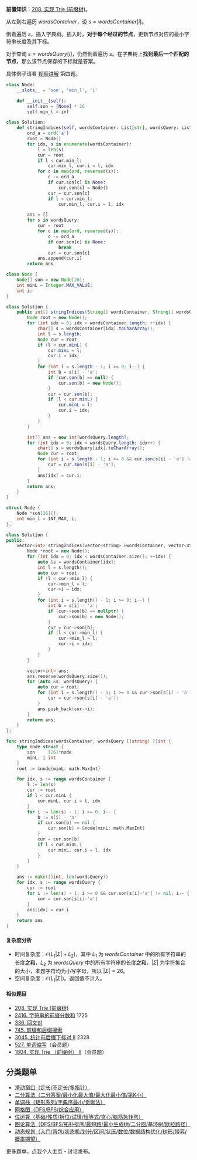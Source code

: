 **前置知识**：[208. 实现 Trie (前缀树)](https://leetcode.cn/problems/implement-trie-prefix-tree/)。

从左到右遍历 $\textit{wordsContainer}$，设 $s=\textit{wordsContainer}[i]$。

倒着遍历 $s$，插入字典树。插入时，**对于每个经过的节点**，更新节点对应的最小字符串长度及其下标。

对于查询 $s=\textit{wordsQuery}[i]$，仍然倒着遍历 $s$。在字典树上**找到最后一个匹配的节点**，那么该节点保存的下标就是答案。

具体例子请看 [视频讲解](https://www.bilibili.com/video/BV1wr421h7xY/) 第四题。

```py [sol-Python3]
class Node:
    __slots__ = 'son', 'min_l', 'i'

    def __init__(self):
        self.son = [None] * 26
        self.min_l = inf

class Solution:
    def stringIndices(self, wordsContainer: List[str], wordsQuery: List[str]) -> List[int]:
        ord_a = ord('a')
        root = Node()
        for idx, s in enumerate(wordsContainer):
            l = len(s)
            cur = root
            if l < cur.min_l:
                cur.min_l, cur.i = l, idx
            for c in map(ord, reversed(s)):
                c -= ord_a
                if cur.son[c] is None:
                    cur.son[c] = Node()
                cur = cur.son[c]
                if l < cur.min_l:
                    cur.min_l, cur.i = l, idx

        ans = []
        for s in wordsQuery:
            cur = root
            for c in map(ord, reversed(s)):
                c -= ord_a
                if cur.son[c] is None:
                    break
                cur = cur.son[c]
            ans.append(cur.i)
        return ans
```

```java [sol-Java]
class Node {
    Node[] son = new Node[26];
    int minL = Integer.MAX_VALUE;
    int i;
}

class Solution {
    public int[] stringIndices(String[] wordsContainer, String[] wordsQuery) {
        Node root = new Node();
        for (int idx = 0; idx < wordsContainer.length; ++idx) {
            char[] s = wordsContainer[idx].toCharArray();
            int l = s.length;
            Node cur = root;
            if (l < cur.minL) {
                cur.minL = l;
                cur.i = idx;
            }
            for (int i = s.length - 1; i >= 0; i--) {
                int b = s[i] - 'a';
                if (cur.son[b] == null) {
                    cur.son[b] = new Node();
                }
                cur = cur.son[b];
                if (l < cur.minL) {
                    cur.minL = l;
                    cur.i = idx;
                }
            }
        }

        int[] ans = new int[wordsQuery.length];
        for (int idx = 0; idx < wordsQuery.length; idx++) {
            char[] s = wordsQuery[idx].toCharArray();
            Node cur = root;
            for (int i = s.length - 1; i >= 0 && cur.son[s[i] - 'a'] != null; i--) {
                cur = cur.son[s[i] - 'a'];
            }
            ans[idx] = cur.i;
        }
        return ans;
    }
}
```

```cpp [sol-C++]
struct Node {
    Node *son[26]{};
    int min_l = INT_MAX, i;
};

class Solution {
public:
    vector<int> stringIndices(vector<string> &wordsContainer, vector<string> &wordsQuery) {
        Node *root = new Node();
        for (int idx = 0; idx < wordsContainer.size(); ++idx) {
            auto &s = wordsContainer[idx];
            int l = s.length();
            auto cur = root;
            if (l < cur->min_l) {
                cur->min_l = l;
                cur->i = idx;
            }
            for (int i = s.length() - 1; i >= 0; i--) {
                int b = s[i] - 'a';
                if (cur->son[b] == nullptr) {
                    cur->son[b] = new Node();
                }
                cur = cur->son[b];
                if (l < cur->min_l) {
                    cur->min_l = l;
                    cur->i = idx;
                }
            }
        }

        vector<int> ans;
        ans.reserve(wordsQuery.size());
        for (auto &s: wordsQuery) {
            auto cur = root;
            for (int i = s.length() - 1; i >= 0 && cur->son[s[i] - 'a']; i--) {
                cur = cur->son[s[i] - 'a'];
            }
            ans.push_back(cur->i);
        }
        return ans;
    }
};
```

```go [sol-Go]
func stringIndices(wordsContainer, wordsQuery []string) []int {
	type node struct {
		son     [26]*node
		minL, i int
	}
	root := &node{minL: math.MaxInt}

	for idx, s := range wordsContainer {
		l := len(s)
		cur := root
		if l < cur.minL {
			cur.minL, cur.i = l, idx
		}
		for i := len(s) - 1; i >= 0; i-- {
			b := s[i] - 'a'
			if cur.son[b] == nil {
				cur.son[b] = &node{minL: math.MaxInt}
			}
			cur = cur.son[b]
			if l < cur.minL {
				cur.minL, cur.i = l, idx
			}
		}
	}

	ans := make([]int, len(wordsQuery))
	for idx, s := range wordsQuery {
		cur := root
		for i := len(s) - 1; i >= 0 && cur.son[s[i]-'a'] != nil; i-- {
			cur = cur.son[s[i]-'a']
		}
		ans[idx] = cur.i
	}
	return ans
}
```

#### 复杂度分析

- 时间复杂度：$\mathcal{O}(L_1|\Sigma| + L_2)$，其中 $L_1$ 为 $\textit{wordsContainer}$ 中的所有字符串的长度**之和**，$L_2$ 为 $\textit{wordsQuery}$ 中的所有字符串的长度**之和**，$|\Sigma|$ 为字符集合的大小，本题字符均为小写字母，所以 $|\Sigma|=26$。
- 空间复杂度：$\mathcal{O}(L_1|\Sigma|)$。返回值不计入。

#### 相似题目

- [208. 实现 Trie (前缀树)](https://leetcode.cn/problems/implement-trie-prefix-tree/)
- [2416. 字符串的前缀分数和](https://leetcode.cn/problems/sum-of-prefix-scores-of-strings/) 1725
- [336. 回文对](https://leetcode.cn/problems/palindrome-pairs/)
- [745. 前缀和后缀搜索](https://leetcode.cn/problems/prefix-and-suffix-search/)
- [3045. 统计前后缀下标对 II](https://leetcode.cn/problems/count-prefix-and-suffix-pairs-ii/) 2328
- [527. 单词缩写](https://leetcode.cn/problems/word-abbreviation/)（会员题）
- [1804. 实现 Trie （前缀树） II](https://leetcode.cn/problems/implement-trie-ii-prefix-tree/)（会员题）

## 分类题单

- [滑动窗口（定长/不定长/多指针）](https://leetcode.cn/circle/discuss/0viNMK/)
- [二分算法（二分答案/最小化最大值/最大化最小值/第K小）](https://leetcode.cn/circle/discuss/SqopEo/)
- [单调栈（矩形系列/字典序最小/贡献法）](https://leetcode.cn/circle/discuss/9oZFK9/)
- [网格图（DFS/BFS/综合应用）](https://leetcode.cn/circle/discuss/YiXPXW/)
- [位运算（基础/性质/拆位/试填/恒等式/贪心/脑筋急转弯）](https://leetcode.cn/circle/discuss/dHn9Vk/)
- [图论算法（DFS/BFS/拓扑排序/最短路/最小生成树/二分图/基环树/欧拉路径）](https://leetcode.cn/circle/discuss/01LUak/)
- [动态规划（入门/背包/状态机/划分/区间/状压/数位/数据结构优化/树形/博弈/概率期望）](https://leetcode.cn/circle/discuss/tXLS3i/)

更多题单，点我个人主页 - 讨论发布。
